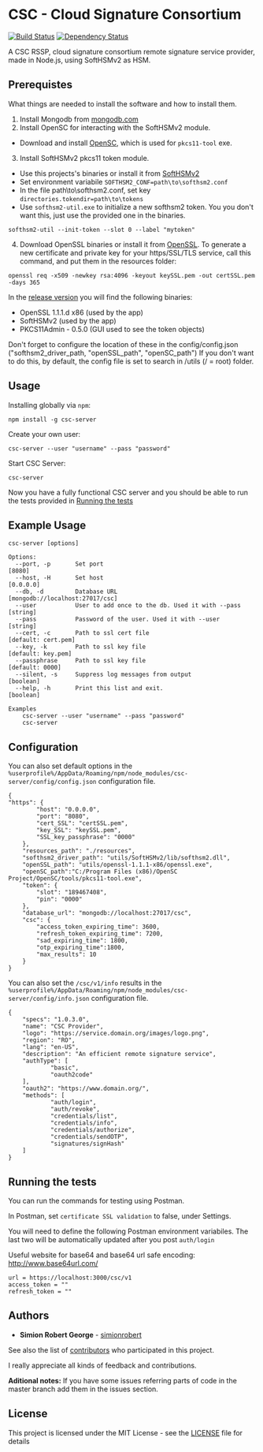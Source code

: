 # CSC - Cloud Signature Consortium

[![Build Status](https://travis-ci.org/simionrobert/cloud-signature-consortium.svg?branch=master)](https://travis-ci.org/simionrobert/cloud-signature-consortium.svg?branch=master) [![Dependency Status](https://david-dm.org/simionrobert/CSC-Framework/status.svg)](https://david-dm.org/simionrobert/CSC-Framework)

A CSC RSSP, cloud signature consortium remote signature service provider, made in Node.js, using SoftHSMv2 as HSM.


## Prerequistes

What things are needed to install the software and how to install them.

1. Install Mongodb from [mongodb.com](https://www.mongodb.com/download-center/community)
2. Install OpenSC for interacting with the SoftHSMv2 module.

- Download and install [OpenSC](https://github.com/OpenSC/OpenSC/releases), which is used for `pkcs11-tool` exe.

3. Install SoftHSMv2 pkcs11 token module.

- Use this projects's binaries or install it from [SoftHSMv2](https://github.com/opendnssec/SoftHSMv2)
- Set environment variabile `SOFTHSM2_CONF=path\to\softhsm2.conf`
- In the file path\to\softhsm2.conf, set key `directories.tokendir=path\to\tokens`
- Use `softhsm2-util.exe` to initialize a new softhsm2 token. You you don't want this, just use the provided one in the binaries.

```
softhsm2-util --init-token --slot 0 --label "mytoken"
```

4. Download OpenSSL binaries or install it from [OpenSSL](https://github.com/openssl/openssl).
   To generate a new certificate and private key for your https/SSL/TLS service, call this command, and put them in the resources folder:

```
openssl req -x509 -newkey rsa:4096 -keyout keySSL.pem -out certSSL.pem -days 365
```

In the [release version](https://github.com/simionrobert/cloud-signature-consortium/releases) you will find the following binaries:

- OpenSSL 1.1.1.d x86 (used by the app)
- SoftHSMv2 (used by the app)
- PKCS11Admin - 0.5.0 (GUI used to see the token objects)

Don't forget to configure the location of these in the config/config.json ("softhsm2_driver_path, "openSSL_path", "openSC_path")
If you don't want to do this, by default, the config file is set to search in /utils (/ = root) folder.

## Usage

Installing globally via `npm`:

```
npm install -g csc-server
```

Create your own user:

```
csc-server --user "username" --pass "password"
```

Start CSC Server:

```
csc-server
```

Now you have a fully functional CSC server and you should be able to run the tests provided in [Running the tests](#running-the-tests)

## Example Usage

```
csc-server [options]

Options:
  --port, -p       Set port                                         [8080]
  --host, -H       Set host                                         [0.0.0.0]
  --db, -d         Database URL                                     [mongodb://localhost:27017/csc]
  --user           User to add once to the db. Used it with --pass  [string]
  --pass           Password of the user. Used it with --user        [string]
  --cert, -c       Path to ssl cert file                            [default: cert.pem]
  --key, -k        Path to ssl key file                             [default: key.pem]
  --passphrase     Path to ssl key file                             [default: 0000]
  --silent, -s     Suppress log messages from output                [boolean]
  --help, -h       Print this list and exit.                        [boolean]

Examples
    csc-server --user "username" --pass "password"
    csc-server
```

## Configuration

You can also set default options in the `%userprofile%/AppData/Roaming/npm/node_modules/csc-server/config/config.json` configuration file.

```
{
"https": {
        "host": "0.0.0.0",
        "port": "8080",
        "cert_SSL": "certSSL.pem",
        "key_SSL": "keySSL.pem",
        "SSL_key_passphrase": "0000"
    },
    "resources_path": "./resources",
    "softhsm2_driver_path": "utils/SoftHSMv2/lib/softhsm2.dll",
    "openSSL_path": "utils/openssl-1.1.1-x86/openssl.exe",
    "openSC_path":"C:/Program Files (x86)/OpenSC Project/OpenSC/tools/pkcs11-tool.exe",
    "token": {
        "slot": "189467408",
        "pin": "0000"
    },
    "database_url": "mongodb://localhost:27017/csc",
    "csc": {
        "access_token_expiring_time": 3600,
        "refresh_token_expiring_time": 7200,
        "sad_expiring_time": 1800,
        "otp_expiring_time":1800,
        "max_results": 10
    }
}
```

You can also set the `/csc/v1/info` results in the `%userprofile%/AppData/Roaming/npm/node_modules/csc-server/config/info.json` configuration file.

```
{
    "specs": "1.0.3.0",
    "name": "CSC Provider",
    "logo": "https://service.domain.org/images/logo.png",
    "region": "RO",
    "lang": "en-US",
    "description": "An efficient remote signature service",
    "authType": [
            "basic",
            "oauth2code"
    ],
    "oauth2": "https://www.domain.org/",
    "methods": [
            "auth/login",
            "auth/revoke",
            "credentials/list",
            "credentials/info",
            "credentials/authorize",
            "credentials/sendOTP",
            "signatures/signHash"
    ]
}
```

## Running the tests

You can run the commands for testing using Postman.

In Postman, set `certificate SSL validation` to false, under Settings.

You will need to define the following Postman environment variabiles. The last two will be automatically updated after you post `auth/login`

Useful website for base64 and base64 url safe encoding: http://www.base64url.com/

```
url = https://localhost:3000/csc/v1
access_token = ""
refresh_token = ""
```

## Authors

- **Simion Robert George** - [simionrobert](https://github.com/simionrobert)

See also the list of [contributors](https://github.com/simionrobert/CSC-Framework/contributors) who participated in this project.

I really appreciate all kinds of feedback and contributions.

**Aditional notes:**
If you have some issues referring parts of code in the master branch add them in the issues section.

## License

This project is licensed under the MIT License - see the [LICENSE](LICENSE) file for details
